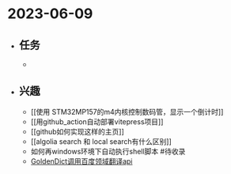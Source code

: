 # 2023-06-09

- ## 任务
	- 
- ## 兴趣
	- [[使用 STM32MP157的m4内核控制数码管，显示一个倒计时]]
	- [[用github_action自动部署vitepress项目]]
	- [[github如何实现这样的主页]]
	- [[algolia search 和 local search有什么区别]]
	- 如何再windows环境下自动执行shell脚本 #待收录 
	- [GoldenDict调用百度领域翻译api](../pages/GoldenDict调用百度领域翻译api.md)
